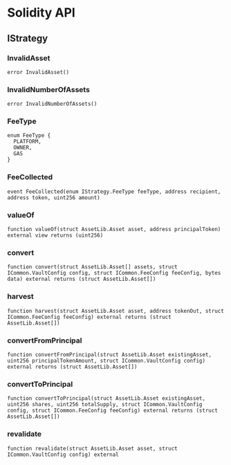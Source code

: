 # Solidity API

## IStrategy

### InvalidAsset

```solidity
error InvalidAsset()
```

### InvalidNumberOfAssets

```solidity
error InvalidNumberOfAssets()
```

### FeeType

```solidity
enum FeeType {
  PLATFORM,
  OWNER,
  GAS
}
```

### FeeCollected

```solidity
event FeeCollected(enum IStrategy.FeeType feeType, address recipient, address token, uint256 amount)
```

### valueOf

```solidity
function valueOf(struct AssetLib.Asset asset, address principalToken) external view returns (uint256)
```

### convert

```solidity
function convert(struct AssetLib.Asset[] assets, struct ICommon.VaultConfig config, struct ICommon.FeeConfig feeConfig, bytes data) external returns (struct AssetLib.Asset[])
```

### harvest

```solidity
function harvest(struct AssetLib.Asset asset, address tokenOut, struct ICommon.FeeConfig feeConfig) external returns (struct AssetLib.Asset[])
```

### convertFromPrincipal

```solidity
function convertFromPrincipal(struct AssetLib.Asset existingAsset, uint256 principalTokenAmount, struct ICommon.VaultConfig config) external returns (struct AssetLib.Asset[])
```

### convertToPrincipal

```solidity
function convertToPrincipal(struct AssetLib.Asset existingAsset, uint256 shares, uint256 totalSupply, struct ICommon.VaultConfig config, struct ICommon.FeeConfig feeConfig) external returns (struct AssetLib.Asset[])
```

### revalidate

```solidity
function revalidate(struct AssetLib.Asset asset, struct ICommon.VaultConfig config) external
```

